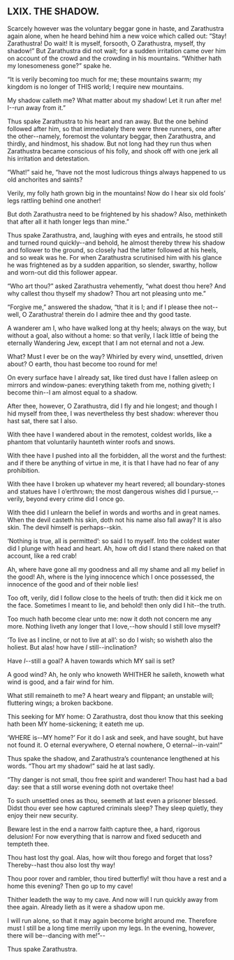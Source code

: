 ## LXIX. THE SHADOW.

Scarcely however was the voluntary beggar gone in haste, and Zarathustra
again alone, when he heard behind him a new voice which called out:
“Stay! Zarathustra! Do wait! It is myself, forsooth, O Zarathustra,
myself, thy shadow!” But Zarathustra did not wait; for a sudden
irritation came over him on account of the crowd and the crowding in his
mountains. “Whither hath my lonesomeness gone?” spake he.

“It is verily becoming too much for me; these mountains swarm; my
kingdom is no longer of THIS world; I require new mountains.

My shadow calleth me? What matter about my shadow! Let it run after me!
I--run away from it.”

Thus spake Zarathustra to his heart and ran away. But the one behind
followed after him, so that immediately there were three runners,
one after the other--namely, foremost the voluntary beggar, then
Zarathustra, and thirdly, and hindmost, his shadow. But not long had
they run thus when Zarathustra became conscious of his folly, and shook
off with one jerk all his irritation and detestation.

“What!” said he, “have not the most ludicrous things always happened to
us old anchorites and saints?

Verily, my folly hath grown big in the mountains! Now do I hear six old
fools’ legs rattling behind one another!

But doth Zarathustra need to be frightened by his shadow? Also,
methinketh that after all it hath longer legs than mine.”

Thus spake Zarathustra, and, laughing with eyes and entrails, he stood
still and turned round quickly--and behold, he almost thereby threw his
shadow and follower to the ground, so closely had the latter followed at
his heels, and so weak was he. For when Zarathustra scrutinised him
with his glance he was frightened as by a sudden apparition, so slender,
swarthy, hollow and worn-out did this follower appear.

“Who art thou?” asked Zarathustra vehemently, “what doest thou here? And
why callest thou thyself my shadow? Thou art not pleasing unto me.”

“Forgive me,” answered the shadow, “that it is I; and if I please thee
not--well, O Zarathustra! therein do I admire thee and thy good taste.

A wanderer am I, who have walked long at thy heels; always on the way,
but without a goal, also without a home: so that verily, I lack little
of being the eternally Wandering Jew, except that I am not eternal and
not a Jew.

What? Must I ever be on the way? Whirled by every wind, unsettled,
driven about? O earth, thou hast become too round for me!

On every surface have I already sat, like tired dust have I fallen
asleep on mirrors and window-panes: everything taketh from me, nothing
giveth; I become thin--I am almost equal to a shadow.

After thee, however, O Zarathustra, did I fly and hie longest; and
though I hid myself from thee, I was nevertheless thy best shadow:
wherever thou hast sat, there sat I also.

With thee have I wandered about in the remotest, coldest worlds, like a
phantom that voluntarily haunteth winter roofs and snows.

With thee have I pushed into all the forbidden, all the worst and the
furthest: and if there be anything of virtue in me, it is that I have
had no fear of any prohibition.

With thee have I broken up whatever my heart revered; all
boundary-stones and statues have I o’erthrown; the most dangerous wishes
did I pursue,--verily, beyond every crime did I once go.

With thee did I unlearn the belief in words and worths and in great
names. When the devil casteth his skin, doth not his name also fall
away? It is also skin. The devil himself is perhaps--skin.

‘Nothing is true, all is permitted’: so said I to myself. Into the
coldest water did I plunge with head and heart. Ah, how oft did I stand
there naked on that account, like a red crab!

Ah, where have gone all my goodness and all my shame and all my belief
in the good! Ah, where is the lying innocence which I once possessed,
the innocence of the good and of their noble lies!

Too oft, verily, did I follow close to the heels of truth: then did it
kick me on the face. Sometimes I meant to lie, and behold! then only did
I hit--the truth.

Too much hath become clear unto me: now it doth not concern me any more.
Nothing liveth any longer that I love,--how should I still love myself?

‘To live as I incline, or not to live at all’: so do I wish; so wisheth
also the holiest. But alas! how have _I_ still--inclination?

Have _I_--still a goal? A haven towards which MY sail is set?

A good wind? Ah, he only who knoweth WHITHER he saileth, knoweth what
wind is good, and a fair wind for him.

What still remaineth to me? A heart weary and flippant; an unstable
will; fluttering wings; a broken backbone.

This seeking for MY home: O Zarathustra, dost thou know that this
seeking hath been MY home-sickening; it eateth me up.

‘WHERE is--MY home?’ For it do I ask and seek, and have sought, but
have not found it. O eternal everywhere, O eternal nowhere, O
eternal--in-vain!”

Thus spake the shadow, and Zarathustra’s countenance lengthened at his
words. “Thou art my shadow!” said he at last sadly.

“Thy danger is not small, thou free spirit and wanderer! Thou hast had a
bad day: see that a still worse evening doth not overtake thee!

To such unsettled ones as thou, seemeth at last even a prisoner blessed.
Didst thou ever see how captured criminals sleep? They sleep quietly,
they enjoy their new security.

Beware lest in the end a narrow faith capture thee, a hard, rigorous
delusion! For now everything that is narrow and fixed seduceth and
tempteth thee.

Thou hast lost thy goal. Alas, how wilt thou forego and forget that
loss? Thereby--hast thou also lost thy way!

Thou poor rover and rambler, thou tired butterfly! wilt thou have a rest
and a home this evening? Then go up to my cave!

Thither leadeth the way to my cave. And now will I run quickly away from
thee again. Already lieth as it were a shadow upon me.

I will run alone, so that it may again become bright around me.
Therefore must I still be a long time merrily upon my legs. In the
evening, however, there will be--dancing with me!”--

Thus spake Zarathustra.




